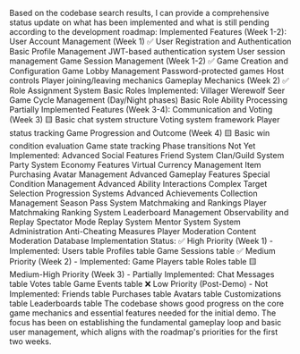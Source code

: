 Based on the codebase search results, I can provide a comprehensive status update on what has been implemented and what is still pending according to the development roadmap:
Implemented Features (Week 1-2):
User Account Management (Week 1) ✅
User Registration and Authentication
Basic Profile Management
JWT-based authentication system
User session management
Game Session Management (Week 1-2) ✅
Game Creation and Configuration
Game Lobby Management
Password-protected games
Host controls
Player joining/leaving mechanics
Gameplay Mechanics (Week 2) ✅
Role Assignment System
Basic Roles Implemented:
Villager
Werewolf
Seer
Game Cycle Management (Day/Night phases)
Basic Role Ability Processing
Partially Implemented Features (Week 3-4):
Communication and Voting (Week 3) 🟨
Basic chat system structure
Voting system framework
Player status tracking
Game Progression and Outcome (Week 4) 🟨
Basic win condition evaluation
Game state tracking
Phase transitions
Not Yet Implemented:
Advanced Social Features
Friend System
Clan/Guild System
Party System
Economy Features
Virtual Currency Management
Item Purchasing
Avatar Management
Advanced Gameplay Features
Special Condition Management
Advanced Ability Interactions
Complex Target Selection
Progression Systems
Advanced Achievements
Collection Management
Season Pass System
Matchmaking and Rankings
Player Matchmaking
Ranking System
Leaderboard Management
Observability and Replay
Spectator Mode
Replay System
Mentor System
System Administration
Anti-Cheating Measures
Player Moderation
Content Moderation
Database Implementation Status:
✅ High Priority (Week 1) - Implemented:
Users table
Profiles table
Game Sessions table
✅ Medium Priority (Week 2) - Implemented:
Game Players table
Roles table
🟨 Medium-High Priority (Week 3) - Partially Implemented:
Chat Messages table
Votes table
Game Events table
❌ Low Priority (Post-Demo) - Not Implemented:
Friends table
Purchases table
Avatars table
Customizations table
Leaderboards table
The codebase shows good progress on the core game mechanics and essential features needed for the initial demo. The focus has been on establishing the fundamental gameplay loop and basic user management, which aligns with the roadmap's priorities for the first two weeks.
